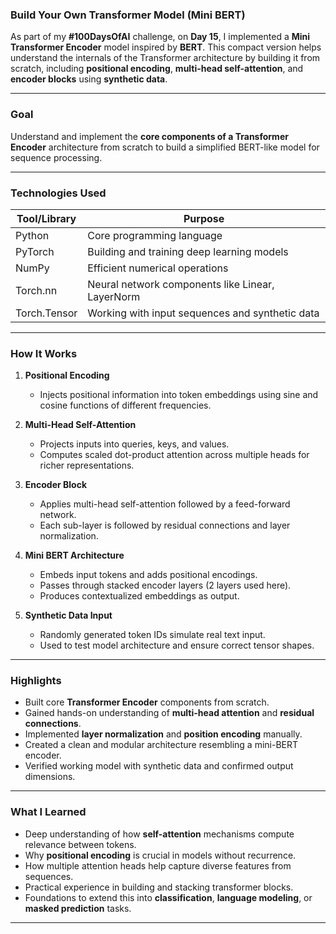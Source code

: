 
### **Build Your Own Transformer Model (Mini BERT)**  
As part of my **#100DaysOfAI** challenge, on **Day 15**, I implemented a **Mini Transformer Encoder** model inspired by **BERT**. This compact version helps understand the internals of the Transformer architecture by building it from scratch, including **positional encoding**, **multi-head self-attention**, and **encoder blocks** using **synthetic data**.

---

### **Goal**  
Understand and implement the **core components of a Transformer Encoder** architecture from scratch to build a simplified BERT-like model for sequence processing.

---

### **Technologies Used**

| Tool/Library | Purpose                                              |
|--------------|------------------------------------------------------|
| Python       | Core programming language                            |
| PyTorch      | Building and training deep learning models           |
| NumPy        | Efficient numerical operations                       |
| Torch.nn     | Neural network components like Linear, LayerNorm     |
| Torch.Tensor | Working with input sequences and synthetic data      |

---

### **How It Works**

1. **Positional Encoding**
   - Injects positional information into token embeddings using sine and cosine functions of different frequencies.

2. **Multi-Head Self-Attention**
   - Projects inputs into queries, keys, and values.
   - Computes scaled dot-product attention across multiple heads for richer representations.

3. **Encoder Block**
   - Applies multi-head self-attention followed by a feed-forward network.
   - Each sub-layer is followed by residual connections and layer normalization.

4. **Mini BERT Architecture**
   - Embeds input tokens and adds positional encodings.
   - Passes through stacked encoder layers (2 layers used here).
   - Produces contextualized embeddings as output.

5. **Synthetic Data Input**
   - Randomly generated token IDs simulate real text input.
   - Used to test model architecture and ensure correct tensor shapes.

---

### **Highlights**

- Built core **Transformer Encoder** components from scratch.
- Gained hands-on understanding of **multi-head attention** and **residual connections**.
- Implemented **layer normalization** and **position encoding** manually.
- Created a clean and modular architecture resembling a mini-BERT encoder.
- Verified working model with synthetic data and confirmed output dimensions.

---

### **What I Learned**

- Deep understanding of how **self-attention** mechanisms compute relevance between tokens.
- Why **positional encoding** is crucial in models without recurrence.
- How multiple attention heads help capture diverse features from sequences.
- Practical experience in building and stacking transformer blocks.
- Foundations to extend this into **classification**, **language modeling**, or **masked prediction** tasks.

---

